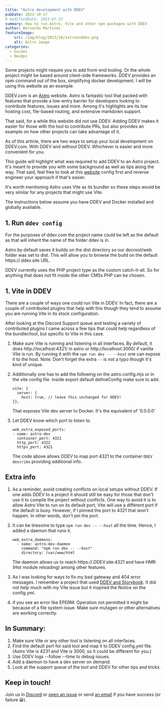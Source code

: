 ```yaml
---
title: "Astro development with DDEV"
pubDate: 2023-10-17
# modifiedDate: 2023-07-23
summary: How to run Astro, Vite and other npm packages with DDEV
author: Bernardo Martinez
featureImage:
    src: /img/blog/2023/10/astroonddev.png
    alt: Astro image
categories:
  - Guides
  - DevOps
---
```


Some projects might require you to add front-end tooling. Or the whole project might be based around client-side frameworks. DDEV provides an npm command out of the box, simplifying docker development. I will be using this website as an example.

DDEV.com is an [Astro](https://astro.build/) website. Astro is fantastic tool that packed with features that provide a low-entry barrier for developers looking to contribute features, issues and more. Among it's highlights are its low hosting cost, file-based routing, and extensive markdown support.

That said, for a while this website did not use DDEV. Adding DDEV makes it easier for those with the tool to contribute PRs, but also provides an example on how other projects can take advantage of it.

As of this article, there are two ways to setup your local development on DDEV.com. With DDEV and without DDEV. Whichever is easier and more convenient for you.

This guide will highlight what was required to add DDEV to an Astro project. It's meant to provide you with some background as well as tips along the way. That said, feel free to look at this [website](https://github.com/ddev/ddev.com/blob/main/.ddev/config.yaml) config first and reverse engineer your approach if that's easier.

It's worth mentioning Astro uses Vite as its bundler so these steps would be very similar for any projects that might use Vite.

The instructions below assume you have DDEV and Docker installed and globally available.

## 1. Run `ddev config`

For the purposes of ddev.com the project name could be left as the default as that will inherit the name of the folder ddev is in.

Astro by default saves it builds on the dist directory so our docroot/web folder was set to dist. This will allow you to browse the build on the default https://<projectname>.ddev.site URL.

DDEV currently uses the PHP project type as the custom catch-it-all. So for anything that does not fit inside the other CMSs PHP can be chosen.

## 1. Vite in DDEV

There are a couple of ways one could run Vite in DDEV.
In fact, there are a couple of contributed plugins that help with this though they tend to assume you are running Vite in its stock configuration.

After looking at the Discord Support queue and testing a variety of contributed plugins I came across a few tips that could help regardless of the bundler/tool, but specific to Vite in this case.


1. Make sure Vite is running and listening in all interfaces. By default, it does http://localhost:4321/ in astro or http://localhost:3000/ if vanilla Vite is run. By running it with the `npm run dev -- --host` one can expose it to the host. Note: Don't forget the extra `--` is not a typo though it's kind of unique.

2. Additionally one has to add the following on the astro.config.mjs or in the vite config file. Inside export default defineConfig make sure to add.
    ```
    vite: {
      server: {
        host: true, // leave this unchanged for DDEV!
    }},
    
    ```
    That exposes Vite dev server to Docker. It's the equivalent of '0.0.0.0'

3. Let DDEV know which port to listen to.
    ```
    web_extra_exposed_ports:
    - name: astro-dev
      container_port: 4321
      http_port: 4322
      https_port: 4321

    ```
    The code above allows DDEV to map port 4321 to the container `DDEV describe` providing additional info.

## Extra info


1. As a reminder, avoid creating conflicts on local setups without DDEV. If one adds DDEV to a project it should still be easy for those that don't use it to compile the project without conflicts. One way to avoid it is to allow Astro Vite to run on its default port, Vite will use a different port if the default is busy. However, if I pinned the port to 4321 that won't happen. In other words, don't pin the port.


2. It can be tiresome to type `npm run dev -- --host` all the time. Hence, I added a daemon that runs it.

    ```
    web_extra_daemons:
      - name: astro-dev-daemon
        command: "npm run dev -- --host"
        directory: /var/www/html

    ```

    The daemon allows us to reach https://<projectname>.DDEV.site:4321 and have HMR (Hot module reloading) among other features.

3. As I was looking for ways to fix my bad gateway and 404 error messages. I remember a project that used [DDEV and Storybook](https://github.com/cosmicdreams/drupal-storybook/blob/main/.DDEV/config.yaml). It did not help much with my Vite issue but it inspired the Notice on the config.yml.

4. if you see an error like EPERM: Operation not permitted it might be because of a file system issue. Make sure mutagen or other alternatives are working correctly. 

## In Summary:

1. Make sure Vite or any other tool is listening on all interfaces.
2. Find the default port for said tool and map it to DDEV config.yml file. 
  (Astro Vite is 4231 and Vite is 3000, so it could be different for you.)
3. Use DDEV logs --follow --time to debug issues.
4. Add a daemon to have a dev server on demand.
5. Look at the support queue of the tool and DDEV for other tips and tricks.


## Keep in touch!

  Join us in [Discord](https://discord.gg/hCZFfAMc5k) or [open an issue](https://github.com/DDEV/DDEV/issues) or send [an email](mailto:support%40DDEV.com) if you have success (or failure 😀).
